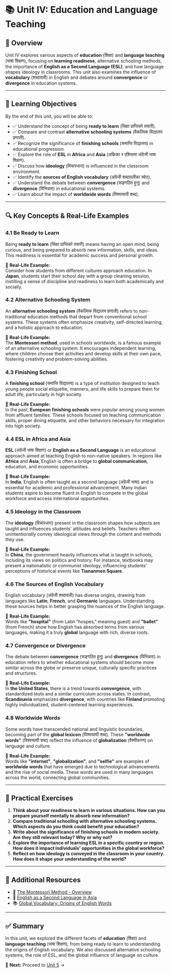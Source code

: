 # 📚 Unit IV: Education and Language Teaching  

## 📖 Overview  
Unit IV explores various aspects of **education** (शिक्षा) and **language teaching** (भाषा शिक्षण), focusing on **learning readiness**, alternative schooling methods, the importance of **English as a Second Language (ESL)**, and how language shapes ideology in classrooms. This unit also examines the influence of **vocabulary** (शब्दावली) in English and debates around **convergence** or **divergence** in education systems.

---

## 🎯 Learning Objectives  
By the end of this unit, you will be able to:  
- ✅ Understand the concept of being **ready to learn** (सिक्षा प्राप्तिको तयारी).  
- ✅ Compare and contrast **alternative schooling systems** (वैकल्पिक विद्यालय प्रणाली).  
- ✅ Recognize the significance of **finishing schools** (समाप्ति विद्यालय) in educational progression.  
- ✅ Explore the role of **ESL** in **Africa** and **Asia** (अफ्रिका र एशियामा अंग्रेजी भाषा शिक्षण).  
- ✅ Discuss how **ideology** (विचारधारा) is influenced in the classroom environment.  
- ✅ Identify the **sources of English vocabulary** (अंग्रेजी शब्दावलीका स्रोत).  
- ✅ Understand the debate between **convergence** (सङ्गठित हुनु) and **divergence** (विभिन्नता) in educational systems.  
- ✅ Learn about the impact of **worldwide words** (विश्वव्यापी शब्द).

---

## 🔍 Key Concepts & Real-Life Examples  

### **4.1 Be Ready to Learn**  
Being **ready to learn** (सिक्षा प्राप्तिको तयारी) means having an open mind, being curious, and being prepared to absorb new information, skills, and ideas. This readiness is essential for academic success and personal growth.  

📝 **Real-Life Example:**  
Consider how students from different cultures approach education. In **Japan**, students start their school day with a group cleaning session, instilling a sense of discipline and readiness to learn both academically and socially.  

### **4.2 Alternative Schooling System**  
An **alternative schooling system** (वैकल्पिक विद्यालय प्रणाली) refers to non-traditional education methods that depart from conventional school systems. These systems often emphasize creativity, self-directed learning, and a holistic approach to education.  

📝 **Real-Life Example:**  
The **Montessori method**, used in schools worldwide, is a famous example of an alternative schooling system. It encourages independent learning, where children choose their activities and develop skills at their own pace, fostering creativity and problem-solving abilities.

### **4.3 Finishing School**  
A **finishing school** (समाप्ति विद्यालय) is a type of institution designed to teach young people social etiquette, manners, and life skills to prepare them for adult life, particularly in high society.  

📝 **Real-Life Example:**  
In the past, **European finishing schools** were popular among young women from affluent families. These schools focused on teaching communication skills, proper dining etiquette, and other behaviors necessary for integration into high society.

### **4.4 ESL in Africa and Asia**  
**ESL** (अंग्रेजी भाषा शिक्षण) or **English as a Second Language** is an educational approach aimed at teaching English to non-native speakers. In regions like **Africa** and **Asia**, English is often a bridge to **global communication**, education, and economic opportunities.  

📝 **Real-Life Example:**  
In **India**, English is often taught as a second language (अंग्रेजी भाषा) and is essential for academic and professional advancement. Many Indian students aspire to become fluent in English to compete in the global workforce and access international opportunities.

### **4.5 Ideology in the Classroom**  
The **ideology** (विचारधारा) present in the classroom shapes how subjects are taught and influences students' attitudes and beliefs. Teachers often unintentionally convey ideological views through the content and methods they use.

📝 **Real-Life Example:**  
In **China**, the government heavily influences what is taught in schools, including its views on politics and history. For instance, textbooks may present a nationalistic or communist ideology, influencing students’ perceptions of historical events like **Tiananmen Square**.

### **4.6 The Sources of English Vocabulary**  
English vocabulary (अंग्रेजी शब्दावली) has diverse origins, drawing from languages like **Latin**, **French**, and **Germanic** languages. Understanding these sources helps in better grasping the nuances of the English language.

📝 **Real-Life Example:**  
Words like **"hospital"** (from Latin "hospes," meaning guest) and **"ballet"** (from French) show how English has absorbed terms from various languages, making it a truly **global** language with rich, diverse roots.

### **4.7 Convergence or Divergence**  
The debate between **convergence** (सङ्गठित हुनु) and **divergence** (विभिन्नता) in education refers to whether educational systems should become more similar across the globe or preserve unique, culturally specific practices and structures.

📝 **Real-Life Example:**  
In **the United States**, there is a trend towards **convergence**, with standardized tests and a similar curriculum across states. In contrast, **Scandinavia** emphasizes **divergence**, with countries like **Finland** promoting highly individualized, student-centered learning experiences.

### **4.8 Worldwide Words**  
Some words have transcended national and linguistic boundaries, becoming part of the **global lexicon** (विश्वव्यापी शब्द). These **"worldwide words"** (विश्वव्यापी शब्द) reflect the influence of **globalization** (वैश्वीकरण) on language and culture.

📝 **Real-Life Example:**  
Words like **"internet"**, **"globalization"**, and **"selfie"** are examples of **worldwide words** that have emerged due to technological advancements and the rise of social media. These words are used in many languages across the world, connecting global communities.

---

## 📝 Practical Exercises  
1. **Think about your readiness to learn in various situations. How can you prepare yourself mentally to absorb new information?**  
2. **Compare traditional schooling with alternative schooling systems. Which aspects do you think could benefit your education?**  
3. **Write about the significance of finishing schools in modern society. Are they still relevant today? Why or why not?**  
4. **Explore the importance of learning ESL in a specific country or region. How does it impact individuals’ opportunities in the global workforce?**  
5. **Reflect on how ideology is conveyed in the classroom in your country. How does it shape your understanding of the world?**

---

## 🔗 Additional Resources  
- 📖 [The Montessori Method - Overview](https://www.montessori.org)  
- 🎥 [English as a Second Language in Asia](https://www.youtube.com/watch?v=xyz123)  
- 📚 [Global Vocabulary: Origins of English Words](https://www.dictionary.com)  

---

## ✅ Summary  
In this unit, we explored the different facets of **education** (शिक्षा) and **language teaching** (भाषा शिक्षण), from being ready to learn to understanding the origins of English vocabulary. We also discussed alternative schooling systems, the role of ESL, and the global influence of language on culture.  

📌 **Next:** Proceed to [Unit 5](../Unit-5_Globalisation_and_Postmodernism.md) →  
